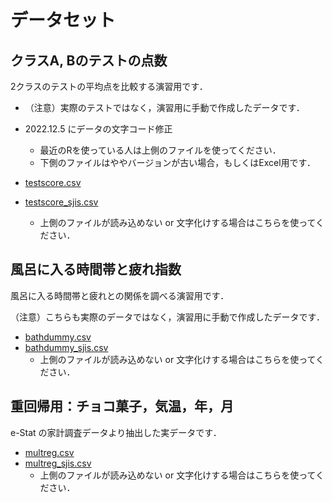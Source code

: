 # データセット

## クラスA, Bのテストの点数

2クラスのテストの平均点を比較する演習用です．

- （注意）実際のテストではなく，演習用に手動で作成したデータです．
- 2022.12.5 にデータの文字コード修正
    - 最近のRを使っている人は上側のファイルを使ってください．
    - 下側のファイルはややバージョンが古い場合，もしくはExcel用です．

- [testscore.csv](testscore.csv)
- [testscore_sjis.csv](testscore_sjis.csv)
    - 上側のファイルが読み込めない or 文字化けする場合はこちらを使ってください．

## 風呂に入る時間帯と疲れ指数

風呂に入る時間帯と疲れとの関係を調べる演習用です．

（注意）こちらも実際のデータではなく，演習用に手動で作成したデータです．

- [bathdummy.csv](bathdummy.csv)
- [bathdummy_sjis.csv](bathdummy_sjis.csv)
    - 上側のファイルが読み込めない or 文字化けする場合はこちらを使ってください．

## 重回帰用：チョコ菓子，気温，年，月

e-Stat の家計調査データより抽出した実データです．

- [multreg.csv](multreg.csv)
- [multreg_sjis.csv](multreg_sjis.csv)
    - 上側のファイルが読み込めない or 文字化けする場合はこちらを使ってください．
